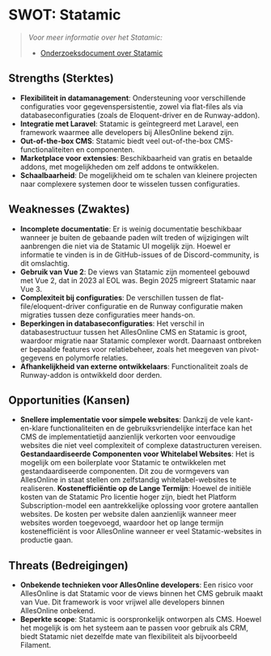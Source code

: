 # **SWOT: Statamic**

>_Voor meer informatie over het Statamic:_
> * [Onderzoeksdocument over Statamic](./OnderzoekNaarStatamicCMS.md)

## Strengths (Sterktes)

* **Flexibiliteit in datamanagement**: Ondersteuning voor verschillende configuraties voor gegevenspersistentie, zowel via flat-files als via databaseconfiguraties (zoals de Eloquent-driver en de Runway-addon).
* **Integratie met Laravel**: Statamic is geïntegreerd met Laravel, een framework waarmee alle developers bij AllesOnline bekend zijn.
* **Out-of-the-box CMS**: Statamic biedt veel out-of-the-box CMS-functionaliteiten en componenten.
* **Marketplace voor extensies**: Beschikbaarheid van gratis en betaalde addons, met mogelijkheden om zelf addons te ontwikkelen.
* **Schaalbaarheid**: De mogelijkheid om te schalen van kleinere projecten naar complexere systemen door te wisselen tussen configuraties.

## Weaknesses (Zwaktes)

* **Incomplete documentatie**: Er is weinig documentatie beschikbaar wanneer je buiten de gebaande paden wilt treden of wijzigingen wilt aanbrengen die niet via de Statamic UI mogelijk zijn. Hoewel er informatie te vinden is in de GitHub-issues of de Discord-community, is dit omslachtig.
* **Gebruik van Vue 2**: De views van Statamic zijn momenteel gebouwd met Vue 2, dat in 2023 al EOL was. Begin 2025 migreert Statamic naar Vue 3.
* **Complexiteit bij configuraties**: De verschillen tussen de flat-file/eloquent-driver configuratie en de Runway configuratie maken migraties tussen deze configuraties meer hands-on.
* **Beperkingen in databaseconfiguraties**: Het verschil in databasestructuur tussen het AllesOnline CMS en Statamic is groot, waardoor migratie naar Statamic complexer wordt. Daarnaast ontbreken er bepaalde features voor relatiebeheer, zoals het meegeven van pivot-gegevens en polymorfe relaties.
* **Afhankelijkheid van externe ontwikkelaars**: Functionaliteit zoals de Runway-addon is ontwikkeld door derden.

## Opportunities (Kansen)

* **Snellere implementatie voor simpele websites**: Dankzij de vele kant-en-klare functionaliteiten en de gebruiksvriendelijke interface kan het CMS de implementatietijd aanzienlijk verkorten voor eenvoudige websites die niet veel complexiteit of complexe datastructuren vereisen.
**Gestandaardiseerde Componenten voor Whitelabel Websites**: Het is mogelijk om een boilerplate voor Statamic te ontwikkelen met gestandaardiseerde componenten. Dit zou de vormgevers van AllesOnline in staat stellen om zelfstandig whitelabel-websites te realiseren.
**Kostenefficiëntie op de Lange Termijn**: Hoewel de initiële kosten van de Statamic Pro licentie hoger zijn, biedt het Platform Subscription-model een aantrekkelijke oplossing voor grotere aantallen websites. De kosten per website dalen aanzienlijk wanneer meer websites worden toegevoegd, waardoor het op lange termijn kostenefficiënt is voor AllesOnline wanneer er veel Statamic-websites in productie gaan.

## Threats (Bedreigingen)

* **Onbekende technieken voor AllesOnline developers**: Een risico voor AllesOnline is dat Statamic voor de views binnen het CMS gebruik maakt van Vue. Dit framework is voor vrijwel alle developers binnen AllesOnline onbekend.
* **Beperkte scope**: Statamic is oorspronkelijk ontworpen als CMS. Hoewel het mogelijk is om het systeem aan te passen voor gebruik als CRM, biedt Statamic niet dezelfde mate van flexibiliteit als bijvoorbeeld Filament.
